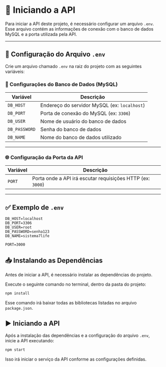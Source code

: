 # 🚀 Iniciando a API

Para iniciar a API deste projeto, é necessário configurar um arquivo `.env`.  
Esse arquivo contém as informações de conexão com o banco de dados MySQL e a porta utilizada pela API.

---

## 📄 Configuração do Arquivo `.env`

Crie um arquivo chamado `.env` na raiz do projeto com as seguintes variáveis:

### 🔗 Configurações do Banco de Dados (MySQL)

| Variável       | Descrição                             |
|----------------|---------------------------------------|
| `DB_HOST`      | Endereço do servidor MySQL (ex: `localhost`) |
| `DB_PORT`      | Porta de conexão do MySQL (ex: `3306`) |
| `DB_USER`      | Nome de usuário do banco de dados     |
| `DB_PASSWORD`  | Senha do banco de dados               |
| `DB_NAME`      | Nome do banco de dados utilizado      |

---

### 🌐 Configuração da Porta da API

| Variável   | Descrição                        |
|------------|----------------------------------|
| `PORT`     | Porta onde a API irá escutar requisições HTTP (ex: `3000`) |

---

## ✅ Exemplo de `.env`

```env
DB_HOST=localhost
DB_PORT=3306
DB_USER=root
DB_PASSWORD=senha123
DB_NAME=sistema7life

PORT=3000
```

## 📥 Instalando as Dependências

Antes de iniciar a API, é necessário instalar as dependências do projeto.

Execute o seguinte comando no terminal, dentro da pasta do projeto:

```cmd
npm install
```

Esse comando irá baixar todas as bibliotecas listadas no arquivo `package.json`.

## ▶️ Iniciando a API

Após a instalação das dependências e a configuração do arquivo `.env`, inicie a API executando:

```cmd
npm start
```

Isso irá iniciar o serviço da API conforme as configurações definidas.
